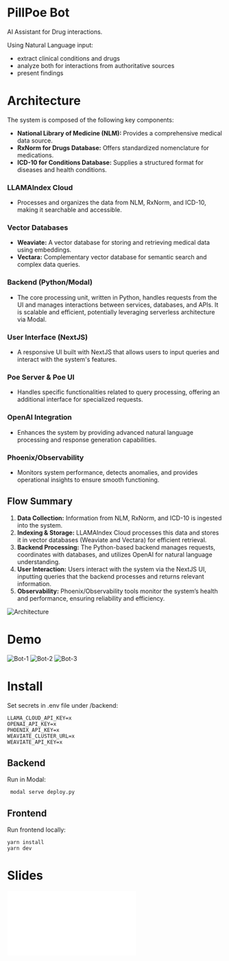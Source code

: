 # PillPoe Bot

AI Assistant for Drug interactions.

Using Natural Language input:
- extract clinical conditions and drugs
- analyze both for interactions from authoritative sources
- present findings

# Architecture

The system is composed of the following key components:

- **National Library of Medicine (NLM):** Provides a comprehensive medical data source.
- **RxNorm for Drugs Database:** Offers standardized nomenclature for medications.
- **ICD-10 for Conditions Database:** Supplies a structured format for diseases and health conditions.

### LLAMAIndex Cloud

- Processes and organizes the data from NLM, RxNorm, and ICD-10, making it searchable and accessible.

### Vector Databases

- **Weaviate:** A vector database for storing and retrieving medical data using embeddings.
- **Vectara:** Complementary vector database for semantic search and complex data queries.

### Backend (Python/Modal)

- The core processing unit, written in Python, handles requests from the UI and manages interactions between services, databases, and APIs. It is scalable and efficient, potentially leveraging serverless architecture via Modal.

### User Interface (NextJS)

- A responsive UI built with NextJS that allows users to input queries and interact with the system's features.

### Poe Server & Poe UI

- Handles specific functionalities related to query processing, offering an additional interface for specialized requests.

### OpenAI Integration

- Enhances the system by providing advanced natural language processing and response generation capabilities.

### Phoenix/Observability

- Monitors system performance, detects anomalies, and provides operational insights to ensure smooth functioning.

## Flow Summary

1. **Data Collection:** Information from NLM, RxNorm, and ICD-10 is ingested into the system.
2. **Indexing & Storage:** LLAMAIndex Cloud processes this data and stores it in vector databases (Weaviate and Vectara) for efficient retrieval.
3. **Backend Processing:** The Python-based backend manages requests, coordinates with databases, and utilizes OpenAI for natural language understanding.
4. **User Interaction:** Users interact with the system via the NextJS UI, inputting queries that the backend processes and returns relevant information.
5. **Observability:** Phoenix/Observability tools monitor the system’s health and performance, ensuring reliability and efficiency.

![Architecture](./assets/architecture.png)

# Demo
![Bot-1](./assets/bot-1.png)
![Bot-2](./assets/bot-1.png)
![Bot-3](./assets/bot-1.png)

# Install
Set secrets in .env file under /backend:
```
LLAMA_CLOUD_API_KEY=x
OPENAI_API_KEY=x
PHOENIX_API_KEY=x
WEAVIATE_CLUSTER_URL=x
WEAVIATE_API_KEY=x
```

## Backend
Run in Modal:
```
 modal serve deploy.py
```

## Frontend
Run frontend locally:
```
yarn install
yarn dev
```


# Slides
![Slides](./slides/PillPoeBot.pdf)